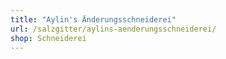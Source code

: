 ```yaml
---
title: "Aylin's Änderungsschneiderei"
url: /salzgitter/aylins-aenderungsschneiderei/
shop: Schneiderei
---
```

